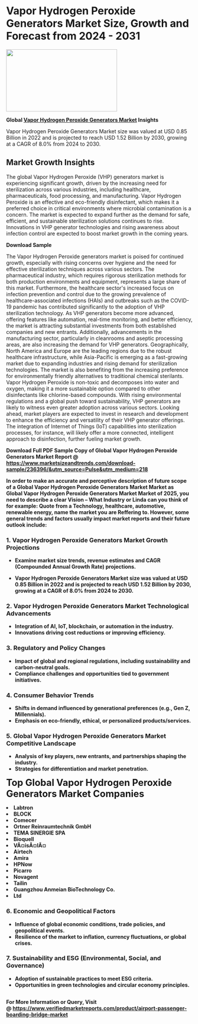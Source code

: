 <H1>Vapor Hydrogen Peroxide Generators Market Size, Growth and Forecast from 2024 - 2031</H1><img class="aligncenter size-medium wp-image-584254" src="https://thirdeyenews.in/wp-content/uploads/2024/09/Global-Market-Research-300x168.jpeg" alt="" width="300" height="168" /><p><strong>Global&nbsp;<a href="https://www.marketsizeandtrends.com/download-sample/236396/&amp;utm_source=Pulse&amp;utm_medium=218">Vapor Hydrogen Peroxide Generators Market</a> Insights</strong></p><p>Vapor Hydrogen Peroxide Generators Market size was valued at USD 0.85 Billion in 2022 and is projected to reach USD 1.52 Billion by 2030, growing at a CAGR of 8.0% from 2024 to 2030.</p><p><h2>Market Growth Insights</h2> <p>The global Vapor Hydrogen Peroxide (VHP) generators market is experiencing significant growth, driven by the increasing need for sterilization across various industries, including healthcare, pharmaceuticals, food processing, and manufacturing. Vapor Hydrogen Peroxide is an effective and eco-friendly disinfectant, which makes it a preferred choice in critical environments where microbial contamination is a concern. The market is expected to expand further as the demand for safe, efficient, and sustainable sterilization solutions continues to rise. Innovations in VHP generator technologies and rising awareness about infection control are expected to boost market growth in the coming years.</p> <p><strong>Download Sample</strong></p> <p>The Vapor Hydrogen Peroxide generators market is poised for continued growth, especially with rising concerns over hygiene and the need for effective sterilization techniques across various sectors. The pharmaceutical industry, which requires rigorous sterilization methods for both production environments and equipment, represents a large share of this market. Furthermore, the healthcare sector's increased focus on infection prevention and control due to the growing prevalence of healthcare-associated infections (HAIs) and outbreaks such as the COVID-19 pandemic has contributed significantly to the adoption of VHP sterilization technology. As VHP generators become more advanced, offering features like automation, real-time monitoring, and better efficiency, the market is attracting substantial investments from both established companies and new entrants. Additionally, advancements in the manufacturing sector, particularly in cleanrooms and aseptic processing areas, are also increasing the demand for VHP generators. Geographically, North America and Europe are the leading regions due to the robust healthcare infrastructure, while Asia-Pacific is emerging as a fast-growing market due to expanding industries and rising demand for sterilization technologies. The market is also benefiting from the increasing preference for environmentally friendly alternatives to traditional chemical sterilants. Vapor Hydrogen Peroxide is non-toxic and decomposes into water and oxygen, making it a more sustainable option compared to other disinfectants like chlorine-based compounds. With rising environmental regulations and a global push toward sustainability, VHP generators are likely to witness even greater adoption across various sectors. Looking ahead, market players are expected to invest in research and development to enhance the efficiency and versatility of their VHP generator offerings. The integration of Internet of Things (IoT) capabilities into sterilization processes, for instance, will likely offer a more connected, intelligent approach to disinfection, further fueling market growth.</p> <p><strong></p><p><span class=""><strong>Download Full PDF Sample Copy of Global Vapor Hydrogen Peroxide Generators Market Report</strong> @ <a href="https://www.marketsizeandtrends.com/download-sample/236396/&amp;utm_source=Pulse&amp;utm_medium=218" target="_blank">https://www.marketsizeandtrends.com/download-sample/236396/&amp;utm_source=Pulse&amp;utm_medium=218</a></span></p><p>In order to make an accurate and perceptive description of future scope of a Global&nbsp;Vapor Hydrogen Peroxide Generators Market Market as Global&nbsp;Vapor Hydrogen Peroxide Generators Market Market of 2025, you need to describe a clear Vision &ndash; What Industry or Linda can you think of for example: Quote from a Technology, healthcare, automotive, renewable energy, name the market you are Reffering to. However, some general trends and factors usually impact market reports and their future outlook include:</p><h3>1.&nbsp;<strong>Vapor Hydrogen Peroxide Generators Market Growth Projections</strong></h3><ul><li>Examine market size trends, revenue estimates and CAGR (Compounded Annual Growth Rate) projections.</li><li><p>Vapor Hydrogen Peroxide Generators Market size was valued at USD 0.85 Billion in 2022 and is projected to reach USD 1.52 Billion by 2030, growing at a CAGR of 8.0% from 2024 to 2030.</p></li></ul><h3>2.&nbsp;<strong>Vapor Hydrogen Peroxide Generators Market Technological Advancements</strong></h3><ul><li>Integration of AI, IoT, blockchain, or automation in the industry.</li><li>Innovations driving cost reductions or improving efficiency.</li></ul><h3>3.&nbsp;<strong>Regulatory and Policy Changes</strong></h3><ul><li>Impact of global and regional regulations, including sustainability and carbon-neutral goals.</li><li>Compliance challenges and opportunities tied to government initiatives.</li></ul><h3>4.&nbsp;<strong>Consumer Behavior Trends</strong></h3><ul><li>Shifts in demand influenced by generational preferences (e.g., Gen Z, Millennials).</li><li>Emphasis on eco-friendly, ethical, or personalized products/services.</li></ul><h3>5.&nbsp;<strong>Global Vapor Hydrogen Peroxide Generators Market Competitive Landscape</strong></h3><ul><li>Analysis of key players, new entrants, and partnerships shaping the industry.</li><li>Strategies for differentiation and market penetration.</li></ul><p data-pm-slice="1 1 []"><span style="color: inherit; font-family: inherit; font-size: 25px;">Top Global Vapor Hydrogen Peroxide Generators Market Companies</span></p><div class="" data-test-id=""><p><li>Labtron</li><li> BLOCK</li><li> Comecer</li><li> Ortner Reinraumtechnik GmbH</li><li> TEMA SINERGIE SPA</li><li> Bioquell</li><li> VÃ¤isÃ¤lÃ¤</li><li> Airtech</li><li> Amira</li><li> HPNow</li><li> Picarro</li><li> Novagent</li><li> Tailin</li><li> Guangzhou Anmeian BioTechnology Co.</li><li> Ltd</li></p></div><h3>6.&nbsp;<strong>Economic and Geopolitical Factors</strong></h3><ul><li>Influence of global economic conditions, trade policies, and geopolitical events.</li><li>Resilience of the market to inflation, currency fluctuations, or global crises.</li></ul><h3>7.&nbsp;<strong>Sustainability and ESG (Environmental, Social, and Governance)</strong></h3><ul><li>Adoption of sustainable practices to meet ESG criteria.</li><li>Opportunities in green technologies and circular economy principles.</li></ul><h2><strong style="font-size: 14px;">For More Information or Query, Visit @&nbsp;</strong><a style="background-color: #ffffff; font-size: 14px;" href="https://www.marketsizeandtrends.com/report/vapor-hydrogen-peroxide-generators-market/" target="_blank">https://www.verifiedmarketreports.com/product/airport-passenger-boarding-bridge-market</a></h2>
